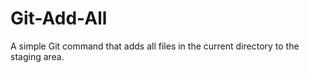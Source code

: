 # Git-Add-All
A simple Git command that adds all files in the current directory to the staging area.
